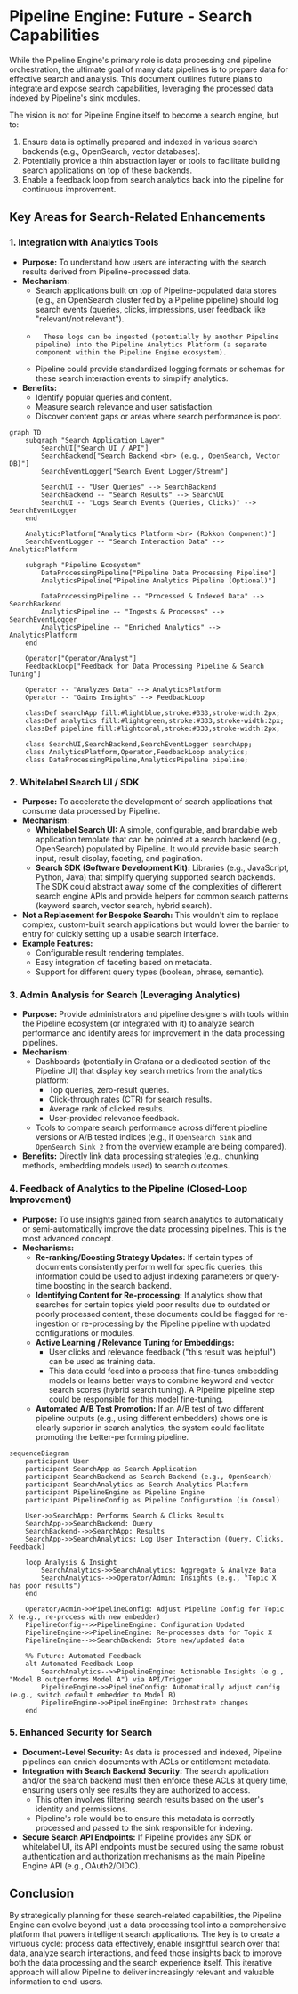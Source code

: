 # Pipeline Engine: Future - Search Capabilities

While the Pipeline Engine's primary role is data processing and pipeline orchestration, the ultimate goal of many data pipelines is to prepare data for effective search and analysis. This document outlines future plans to integrate and expose search capabilities, leveraging the processed data indexed by Pipeline's sink modules.

The vision is not for Pipeline Engine itself to become a search engine, but to:
1.  Ensure data is optimally prepared and indexed in various search backends (e.g., OpenSearch, vector databases).
2.  Potentially provide a thin abstraction layer or tools to facilitate building search applications on top of these backends.
3.  Enable a feedback loop from search analytics back into the pipeline for continuous improvement.

## Key Areas for Search-Related Enhancements

### 1. Integration with Analytics Tools

*   **Purpose:** To understand how users are interacting with the search results derived from Pipeline-processed data.
*   **Mechanism:**
    *   Search applications built on top of Pipeline-populated data stores (e.g., an OpenSearch cluster fed by a Pipeline pipeline) should log search events (queries, clicks, impressions, user feedback like "relevant/not relevant").
    *       These logs can be ingested (potentially by another Pipeline pipeline) into the Pipeline Analytics Platform (a separate component within the Pipeline Engine ecosystem).
    *   Pipeline could provide standardized logging formats or schemas for these search interaction events to simplify analytics.
*   **Benefits:**
    *   Identify popular queries and content.
    *   Measure search relevance and user satisfaction.
    *   Discover content gaps or areas where search performance is poor.

```mermaid
graph TD
    subgraph "Search Application Layer"
        SearchUI["Search UI / API"]
        SearchBackend["Search Backend <br> (e.g., OpenSearch, Vector DB)"]
        SearchEventLogger["Search Event Logger/Stream"]

        SearchUI -- "User Queries" --> SearchBackend
        SearchBackend -- "Search Results" --> SearchUI
        SearchUI -- "Logs Search Events (Queries, Clicks)" --> SearchEventLogger
    end

    AnalyticsPlatform["Analytics Platform <br> (Rokkon Component)"]
    SearchEventLogger -- "Search Interaction Data" --> AnalyticsPlatform

    subgraph "Pipeline Ecosystem"
        DataProcessingPipeline["Pipeline Data Processing Pipeline"]
        AnalyticsPipeline["Pipeline Analytics Pipeline (Optional)"]

        DataProcessingPipeline -- "Processed & Indexed Data" --> SearchBackend
        AnalyticsPipeline -- "Ingests & Processes" --> SearchEventLogger
        AnalyticsPipeline -- "Enriched Analytics" --> AnalyticsPlatform
    end

    Operator["Operator/Analyst"]
    FeedbackLoop["Feedback for Data Processing Pipeline & Search Tuning"]

    Operator -- "Analyzes Data" --> AnalyticsPlatform
    Operator -- "Gains Insights" --> FeedbackLoop

    classDef searchApp fill:#lightblue,stroke:#333,stroke-width:2px;
    classDef analytics fill:#lightgreen,stroke:#333,stroke-width:2px;
    classDef pipeline fill:#lightcoral,stroke:#333,stroke-width:2px;

    class SearchUI,SearchBackend,SearchEventLogger searchApp;
    class AnalyticsPlatform,Operator,FeedbackLoop analytics;
    class DataProcessingPipeline,AnalyticsPipeline pipeline;
```

### 2. Whitelabel Search UI / SDK

*   **Purpose:** To accelerate the development of search applications that consume data processed by Pipeline.
*   **Mechanism:**
    *   **Whitelabel Search UI:** A simple, configurable, and brandable web application template that can be pointed at a search backend (e.g., OpenSearch) populated by Pipeline. It would provide basic search input, result display, faceting, and pagination.
    *   **Search SDK (Software Development Kit):** Libraries (e.g., JavaScript, Python, Java) that simplify querying supported search backends. The SDK could abstract away some of the complexities of different search engine APIs and provide helpers for common search patterns (keyword search, vector search, hybrid search).
*   **Not a Replacement for Bespoke Search:** This wouldn't aim to replace complex, custom-built search applications but would lower the barrier to entry for quickly setting up a usable search interface.
*   **Example Features:**
    *   Configurable result rendering templates.
    *   Easy integration of faceting based on metadata.
    *   Support for different query types (boolean, phrase, semantic).

### 3. Admin Analysis for Search (Leveraging Analytics)

*   **Purpose:** Provide administrators and pipeline designers with tools within the Pipeline ecosystem (or integrated with it) to analyze search performance and identify areas for improvement in the data processing pipelines.
*   **Mechanism:**
    *   Dashboards (potentially in Grafana or a dedicated section of the Pipeline UI) that display key search metrics from the analytics platform:
        *   Top queries, zero-result queries.
        *   Click-through rates (CTR) for search results.
        *   Average rank of clicked results.
        *   User-provided relevance feedback.
    *   Tools to compare search performance across different pipeline versions or A/B tested indices (e.g., if `OpenSearch Sink` and `OpenSearch Sink 2` from the overview example are being compared).
*   **Benefits:** Directly link data processing strategies (e.g., chunking methods, embedding models used) to search outcomes.

### 4. Feedback of Analytics to the Pipeline (Closed-Loop Improvement)

*   **Purpose:** To use insights gained from search analytics to automatically or semi-automatically improve the data processing pipelines. This is the most advanced concept.
*   **Mechanisms:**
    *   **Re-ranking/Boosting Strategy Updates:** If certain types of documents consistently perform well for specific queries, this information could be used to adjust indexing parameters or query-time boosting in the search backend.
    *   **Identifying Content for Re-processing:** If analytics show that searches for certain topics yield poor results due to outdated or poorly processed content, these documents could be flagged for re-ingestion or re-processing by the Pipeline pipeline with updated configurations or modules.
    *   **Active Learning / Relevance Tuning for Embeddings:**
        *   User clicks and relevance feedback ("this result was helpful") can be used as training data.
        *   This data could feed into a process that fine-tunes embedding models or learns better ways to combine keyword and vector search scores (hybrid search tuning). A Pipeline pipeline step could be responsible for this model fine-tuning.
    *   **Automated A/B Test Promotion:** If an A/B test of two different pipeline outputs (e.g., using different embedders) shows one is clearly superior in search analytics, the system could facilitate promoting the better-performing pipeline.

```mermaid
sequenceDiagram
    participant User
    participant SearchApp as Search Application
    participant SearchBackend as Search Backend (e.g., OpenSearch)
    participant SearchAnalytics as Search Analytics Platform
    participant PipelineEngine as Pipeline Engine
    participant PipelineConfig as Pipeline Configuration (in Consul)

    User->>SearchApp: Performs Search & Clicks Results
    SearchApp->>SearchBackend: Query
    SearchBackend-->>SearchApp: Results
    SearchApp->>SearchAnalytics: Log User Interaction (Query, Clicks, Feedback)

    loop Analysis & Insight
        SearchAnalytics->>SearchAnalytics: Aggregate & Analyze Data
        SearchAnalytics-->>Operator/Admin: Insights (e.g., "Topic X has poor results")
    end

    Operator/Admin->>PipelineConfig: Adjust Pipeline Config for Topic X (e.g., re-process with new embedder)
    PipelineConfig-->>PipelineEngine: Configuration Updated
    PipelineEngine->>PipelineEngine: Re-processes data for Topic X
    PipelineEngine-->>SearchBackend: Store new/updated data

    %% Future: Automated Feedback
    alt Automated Feedback Loop
        SearchAnalytics-->>PipelineEngine: Actionable Insights (e.g., "Model B outperforms Model A") via API/Trigger
        PipelineEngine->>PipelineConfig: Automatically adjust config (e.g., switch default embedder to Model B)
        PipelineEngine->>PipelineEngine: Orchestrate changes
    end
```

### 5. Enhanced Security for Search

*   **Document-Level Security:** As data is processed and indexed, Pipeline pipelines can enrich documents with ACLs or entitlement metadata.
*   **Integration with Search Backend Security:** The search application and/or the search backend must then enforce these ACLs at query time, ensuring users only see results they are authorized to access.
    *   This often involves filtering search results based on the user's identity and permissions.
    *   Pipeline's role would be to ensure this metadata is correctly processed and passed to the sink responsible for indexing.
*   **Secure Search API Endpoints:** If Pipeline provides any SDK or whitelabel UI, its API endpoints must be secured using the same robust authentication and authorization mechanisms as the main Pipeline Engine API (e.g., OAuth2/OIDC).

## Conclusion

By strategically planning for these search-related capabilities, the Pipeline Engine can evolve beyond just a data processing tool into a comprehensive platform that powers intelligent search applications. The key is to create a virtuous cycle: process data effectively, enable insightful search over that data, analyze search interactions, and feed those insights back to improve both the data processing and the search experience itself. This iterative approach will allow Pipeline to deliver increasingly relevant and valuable information to end-users.
